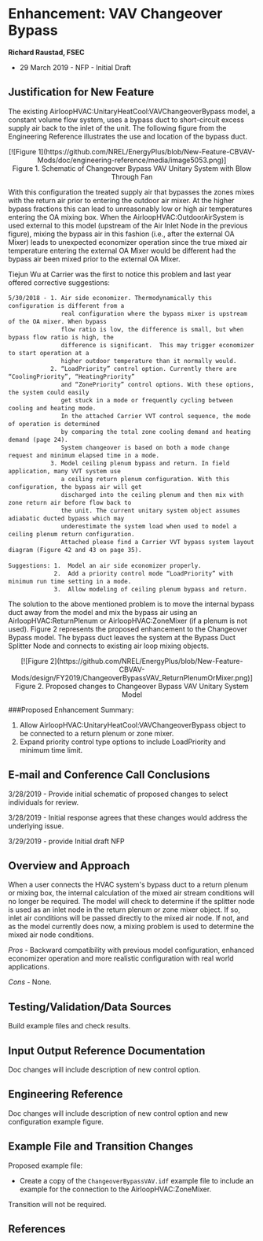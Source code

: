 Enhancement: VAV Changeover Bypass
=================================================================

**Richard Raustad, FSEC**

 - 29 March 2019 - NFP - Initial Draft

## Justification for New Feature ##

The existing AirloopHVAC:UnitaryHeatCool:VAVChangeoverBypass model, a constant volume flow system, uses a bypass duct to short-circuit excess supply air back to the inlet of the unit. The following figure from the Engineering Reference illustrates the use and location of the bypass duct. 

<center>[![Figure 1](https://github.com/NREL/EnergyPlus/blob/New-Feature-CBVAV-Mods/doc/engineering-reference/media/image5053.png)]</center>
<center>Figure 1. Schematic of Changeover Bypass VAV Unitary System with Blow Through Fan</center>

With this configuration the treated supply air that bypasses the zones mixes with the return air prior to entering the outdoor air mixer. At the higher bypass fractions this can lead to unreasonably low or high air temperatures entering the OA mixing box. When the AirloopHVAC:OutdoorAirSystem is used external to this model (upstream of the Air Inlet Node in the previous figure), mixing the bypass air in this fashion (i.e., after the external OA Mixer) leads to unexpected economizer operation since the true mixed air temperature entering the external OA Mixer would be different had the bypass air been mixed prior to the external OA Mixer.

Tiejun Wu at Carrier was the first to notice this problem and last year offered corrective suggestions:

    5/30/2018 - 1. Air side economizer. Thermodynamically this configuration is different from a
                   real configuration where the bypass mixer is upstream of the OA mixer. When bypass
                   flow ratio is low, the difference is small, but when bypass flow ratio is high, the
                   difference is significant.  This may trigger economizer to start operation at a
                   higher outdoor temperature than it normally would.
                2. “LoadPriority” control option. Currently there are “CoolingPriority”, “HeatingPriority”
                   and “ZonePriority” control options. With these options, the system could easily
                   get stuck in a mode or frequently cycling between cooling and heating mode.
                   In the attached Carrier VVT control sequence, the mode of operation is determined
                   by comparing the total zone cooling demand and heating demand (page 24).
                   System changeover is based on both a mode change request and minimum elapsed time in a mode.
                3. Model ceiling plenum bypass and return. In field application, many VVT system use
                   a ceiling return plenum configuration. With this configuration, the bypass air will get
                   discharged into the ceiling plenum and then mix with zone return air before flow back to
                   the unit. The current unitary system object assumes adiabatic ducted bypass which may
                   underestimate the system load when used to model a ceiling plenum return configuration.
                   Attached please find a Carrier VVT bypass system layout diagram (Figure 42 and 43 on page 35).

    Suggestions: 1.  Model an air side economizer properly.
                 2.  Add a priority control mode “LoadPriority” with minimum run time setting in a mode.
                 3.  Allow modeling of ceiling plenum bypass and return. 

The solution to the above mentioned problem is to move the internal bypass duct away from the model and mix the bypass air using an AirloopHVAC:ReturnPlenum or AirloopHVAC:ZoneMixer (if a plenum is not used). Figure 2 represents the proposed enhancement to the Changeover Bypass model. The bypass duct leaves the system at the Bypass Duct Splitter Node and connects to existing air loop mixing objects.

<center>[![Figure 2](https://github.com/NREL/EnergyPlus/blob/New-Feature-CBVAV-Mods/design/FY2019/ChangeoverBypassVAV_ReturnPlenumOrMixer.png)]</center>
<center>Figure 2. Proposed changes to Changeover Bypass VAV Unitary System Model</center>


###Proposed Enhancement Summary:

 1.  Allow AirloopHVAC:UnitaryHeatCool:VAVChangeoverBypass object to be connected to a return plenum or zone mixer.
 2.  Expand priority control type options to include LoadPriority and minimum time limit.


 
## E-mail and  Conference Call Conclusions ##

3/28/2019 - Provide initial schematic of proposed changes to select individuals for review.

3/28/2019 - Initial response agrees that these changes would address the underlying issue.

3/29/2019 - provide Initial draft NFP


## Overview and Approach ##

When a user connects the HVAC system's bypass duct to a return plenum or mixing box, the internal calculation of the mixed air stream conditions will no longer be required. The model will check to determine if the splitter node is used as an inlet node in the return plenum or zone mixer object. If so, inlet air conditions will be passed directly to the mixed air node. If not, and as the model currently does now, a mixing problem is used to determine the mixed air node conditions.

*Pros* - Backward compatibility with previous model configuration, enhanced economizer operation and more realistic configuration with real world applications.

*Cons* - None. 

## Testing/Validation/Data Sources ##

Build example files and check results.

## Input Output Reference Documentation ##

Doc changes will include description of new control option.

## Engineering Reference ##

Doc changes will include description of new control option and new configuration example figure.

## Example File and Transition Changes ##

Proposed example file:

 - Create a copy of the `ChangeoverBypassVAV.idf` example file to include an example for the connection to the AirloopHVAC:ZoneMixer.

Transition will not be required.


## References ##





